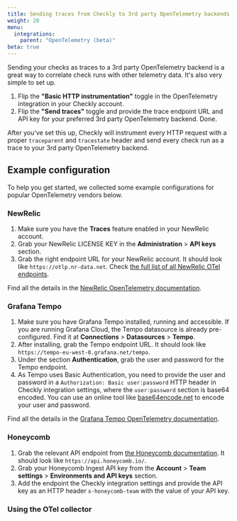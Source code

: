 ```yaml
---
title: Sending traces from Checkly to 3rd party OpenTelemetry backends
weight: 20
menu:
  integrations:
    parent: "OpenTelemetry (beta)"
beta: true
---
```


Sending your checks as traces to a 3rd party OpenTelemetry backend is a great way to correlate check runs with other 
telemetry data. It's also very simple to set up.

1. Flip the **"Basic HTTP instrumentation"** toggle in the OpenTelemetry integration in your Checkly account.
2. Flip the **"Send traces"** toggle and provide the trace endpoint URL and API key for your preferred 3rd party OpenTelemetry 
backend. Done.

After you've set this up, Checkly will instrument every HTTP request with a proper `traceparent` and `tracestate` header
and send every check run as a trace to your 3rd party OpenTelemetry backend.

## Example configuration

To help you get started, we collected some example configurations for popular OpenTelemetry vendors below.

### NewRelic

1. Make sure you have the **Traces** feature enabled in your NewRelic account.
2. Grab your NewRelic LICENSE KEY in the **Administration** > **API keys** section.
3. Grab the right endpoint URL for your NewRelic account. It should look like `https://otlp.nr-data.net`. 
Check [the full list of all NewRelic OTel endpoints](https://docs.newrelic.com/docs/more-integrations/open-source-telemetry-integrations/opentelemetry/get-started/opentelemetry-set-up-your-app/#ports-and-endpoints).

Find all the details in the [NewRelic OpenTelemetry documentation](https://docs.newrelic.com/docs/more-integrations/open-source-telemetry-integrations/opentelemetry/get-started/opentelemetry-set-up-your-app/).

### Grafana Tempo


1. Make sure you have Grafana Tempo installed, running and accessible. If you are running Grafana Cloud, the Tempo 
datasource is already pre-configured. Find it at **Connections** > **Datasources** > **Tempo**.
2. After installing, grab the Tempo endpoint URL. It should look like `https://tempo-eu-west-0.grafana.net/tempo`.
3. Under the section **Authentication**, grab the user and password for the Tempo endpoint.
4. As Tempo uses Basic Authentication, you need to provide the user and password in a `Authorization: Basic user:password` HTTP header in 
Checkly integration settings, where the `user:password` section is base64 encoded. You can use an online tool like [base64encode.net](https://www.base64encode.net/) 
to encode your user and password.

Find all the details in the [Grafana Tempo OpenTelemetry documentation](https://grafana.com/docs/tempo/latest/).

### Honeycomb

1. Grab the relevant API endpoint from [the Honeycomb documentation](https://docs.honeycomb.io/send-data/opentelemetry/#using-the-honeycomb-opentelemetry-endpoint). It should look like `https://api.honeycomb.io/`.
2. Grab your Honeycomb Ingest API key from the **Account** > **Team settings** > **Environments and API keys** section.
3. Add the endpoint the Checkly integration settings and provide the API key as an HTTP header `x-honeycomb-team` with 
the value of your API key.


### Using the OTel collector





